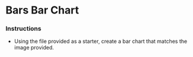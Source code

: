 # Bars Bar Chart

### Instructions

  * Using the file provided as a starter, create a bar chart that matches the image provided.

